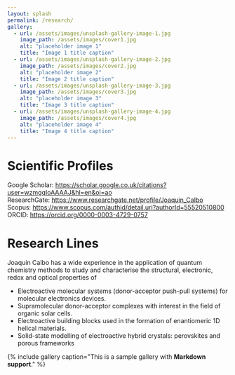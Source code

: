 ```yaml
---
layout: splash
permalink: /research/
gallery:
  - url: /assets/images/unsplash-gallery-image-1.jpg
    image_path: /assets/images/cover1.jpg
    alt: "placeholder image 1"
    title: "Image 1 title caption"
  - url: /assets/images/unsplash-gallery-image-2.jpg
    image_path: /assets/images/cover2.jpg
    alt: "placeholder image 2"
    title: "Image 2 title caption"
  - url: /assets/images/unsplash-gallery-image-3.jpg
    image_path: /assets/images/cover3.jpg
    alt: "placeholder image 3"
    title: "Image 3 title caption"
  - url: /assets/images/unsplash-gallery-image-4.jpg
    image_path: /assets/images/cover4.jpg
    alt: "placeholder image 4"
    title: "Image 4 title caption"
---
```


# Scientific Profiles

Google Scholar: https://scholar.google.co.uk/citations?user=wzmgqIoAAAAJ&hl=en&oi=ao  
ResearchGate: https://www.researchgate.net/profile/Joaquin_Calbo  
Scopus: https://www.scopus.com/authid/detail.uri?authorId=55520510800  
ORCID: https://orcid.org/0000-0003-4729-0757  

# Research Lines

Joaquín Calbo has a wide experience in the application of quantum chemistry methods to study and characterise the structural, electronic, redox and optical properties of

- Electroactive molecular systems (donor-acceptor push-pull systems) for molecular electronics devices.
- Supramolecular donor-acceptor complexes with interest in the field of organic solar cells.
- Electroactive building blocks used in the formation of enantiomeric 1D helical materials.
- Solid-state modelling of electroactive hybrid crystals: perovskites and porous frameworks


{% include gallery caption="This is a sample gallery with **Markdown support**." %}

